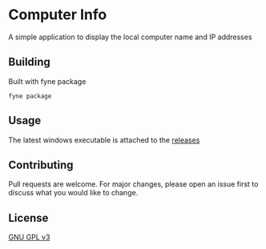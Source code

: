 # Computer Info

A simple application to display the local computer name and IP addresses

## Building

Built with fyne package

```
fyne package
```

## Usage

The latest windows executable is attached to the [releases](https://github.com/ryanehamil/computerinfo/releases)


## Contributing

Pull requests are welcome. For major changes, please open an issue first to discuss what you would like to change.

## License
[GNU GPL v3](https://choosealicense.com/licenses/gpl-3.0/)